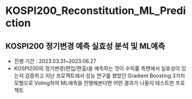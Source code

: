 # KOSPI200_Reconstitution_ML_Prediction
## KOSPI200 정기변경 예측 실효성 분석 및 ML예측
- 진행 기간 : 2023.03.31~2023.06.27
- KOSPI200의 정기변경(편입/편출)을 예측하는 것이 수익률 측면에서 실효성이 있는지 검증하고 지난 프로젝트에서 성능 연구를 했었던 Gradient Boosting 3가지 모형으로 Voting하여 ML예측을 진행해본다면 어떤 결과가 나올지 테스트한 프로젝트
